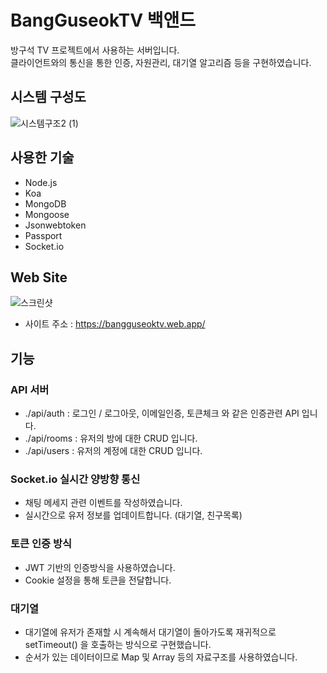 # BangGuseokTV 백앤드
방구석 TV 프로젝트에서 사용하는 서버입니다.  
클라이언트와의 통신을 통한 인증, 자원관리, 대기열 알고리즘 등을 구현하였습니다.

## 시스템 구성도
![시스템구조2 (1)](https://user-images.githubusercontent.com/37526782/101884498-22587b00-3bdc-11eb-8d8b-725feee780b9.png)

## 사용한 기술
+ Node.js
+ Koa
+ MongoDB
+ Mongoose
+ Jsonwebtoken
+ Passport
+ Socket.io

## Web Site
![스크린샷](https://user-images.githubusercontent.com/37526782/101886780-4ec1c680-3bdf-11eb-9b47-23bf29b83ec3.JPG)

+ 사이트 주소 : https://bangguseoktv.web.app/

## 기능
### API 서버
+ ./api/auth  : 로그인 / 로그아웃, 이메일인증, 토큰체크 와 같은 인증관련 API 입니다.
+ ./api/rooms : 유저의 방에 대한 CRUD 입니다.
+ ./api/users : 유저의 계정에 대한 CRUD 입니다.

### Socket.io 실시간 양방향 통신
+ 채팅 메세지 관련 이벤트를 작성하였습니다.
+ 실시간으로 유저 정보를 업데이트합니다. (대기열, 친구목록)

### 토큰 인증 방식
+ JWT 기반의 인증방식을 사용하였습니다.
+ Cookie 설정을 통해 토큰을 전달합니다.

### 대기열
+ 대기열에 유저가 존재할 시 계속해서 대기열이 돌아가도록 재귀적으로 setTimeout() 을 호출하는 방식으로 구현했습니다.
+ 순서가 있는 데이터이므로 Map 및 Array 등의 자료구조를 사용하였습니다.
